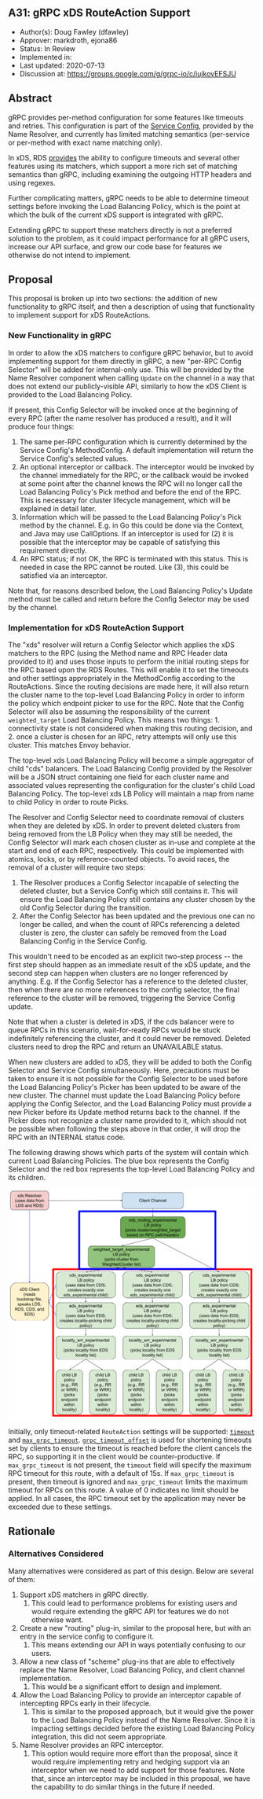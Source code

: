 A31: gRPC xDS RouteAction Support
----
* Author(s): Doug Fawley (dfawley)
* Approver: markdroth, ejona86
* Status: In Review
* Implemented in:
* Last updated: 2020-07-13
* Discussion at: https://groups.google.com/g/grpc-io/c/iujkovEFSJU

## Abstract

gRPC provides per-method configuration for some features like timeouts and
retries.  This configuration is part of the [Service
Config](https://github.com/grpc/grpc/blob/master/doc/service_config.md),
provided by the Name Resolver, and currently has limited matching semantics
(per-service or per-method with exact name matching only).

In xDS, RDS
[provides](https://www.envoyproxy.io/docs/envoy/latest/api-v2/api/v2/route/route_components.proto#route-routeaction)
the ability to configure timeouts and several other features using its matchers,
which support a more rich set of matching semantics than gRPC, including
examining the outgoing HTTP headers and using regexes.

Further complicating matters, gRPC needs to be able to determine timeout
settings before invoking the Load Balancing Policy, which is the point at which
the bulk of the current xDS support is integrated with gRPC.

Extending gRPC to support these matchers directly is not a preferred solution to
the problem, as it could impact performance for all gRPC users, increase our API
surface, and grow our code base for features we otherwise do not intend to
implement.


## Proposal

This proposal is broken up into two sections: the addition of new functionality
to gRPC itself, and then a description of using that functionality to implement
support for xDS RouteActions.

### New Functionality in gRPC

In order to allow the xDS matchers to configure gRPC behavior, but to avoid
implementing support for them directly in gRPC, a new "per-RPC Config Selector"
will be added for internal-only use.  This will be provided by the Name Resolver
component when calling `Update` on the channel in a way that does not extend our
publicly-visible API, similarly to how the xDS Client is provided to the Load
Balancing Policy.

If present, this Config Selector will be invoked once at the beginning of every
RPC (after the name resolver has produced a result), and it will produce four
things:

1.  The same per-RPC configuration which is currently determined by the Service
    Config's MethodConfig.  A default implementation will return the Service
    Config's selected values.
1.  An optional interceptor or callback.  The interceptor would be invoked by
    the channel immediately for the RPC, or the callback would be invoked at
    some point after the channel knows the RPC will no longer call the Load
    Balancing Policy's Pick method and before the end of the RPC.  This is
    necessary for cluster lifecycle management, which will be explained in
    detail later.
1.  Information which will be passed to the Load Balancing Policy's Pick method
    by the channel.  E.g. in Go this could be done via the Context, and Java may
    use CallOptions.  If an interceptor is used for (2) it is possible that the
    interceptor may be capable of satisfying this requirement directly.
1.  An RPC status; if not OK, the RPC is terminated with this status.  This is
    needed in case the RPC cannot be routed.  Like (3), this could be satisfied
    via an interceptor.

Note that, for reasons described below, the Load Balancing Policy's Update
method must be called and return before the Config Selector may be used by the
channel.


### Implementation for xDS RouteAction Support

The "xds" resolver will return a Config Selector which applies the xDS matchers
to the RPC (using the Method name and RPC Header data provided to it) and uses
those inputs to perform the initial routing steps for the RPC based upon the RDS
Routes.  This will enable it to set the timeouts and other settings
appropriately in the MethodConfig according to the RouteActions.  Since the
routing decisions are made here, it will also return the cluster name to the
top-level Load Balancing Policy in order to inform the policy which endpoint
picker to use for the RPC.  Note that the Config Selector will also be assuming
the responsibility of the current `weighted_target` Load Balancing Policy.  This
means two things: 1. connectivity state is not considered when making this
routing decision, and 2. once a cluster is chosen for an RPC, retry attempts
will only use this cluster.  This matches Envoy behavior.

The top-level xds Load Balancing Policy will become a simple aggregator of child
"cds" balancers.  The Load Balancing Config provided by the Resolver will be a
JSON struct containing one field for each cluster name and associated values
representing the configuration for the cluster's child Load Balancing Policy.
The top-level xds LB Policy will maintain a map from name to child Policy in
order to route Picks.

The Resolver and Config Selector need to coordinate removal of clusters when
they are deleted by xDS.  In order to prevent deleted clusters from being
removed from the LB Policy when they may still be needed, the Config Selector
will mark each chosen cluster as in-use and complete at the start and end of
each RPC, respectively.  This could be implemented with atomics, locks, or by
reference-counted objects.  To avoid races, the removal of a cluster will
require two steps:



1.  The Resolver produces a Config Selector incapable of selecting the deleted
    cluster, but a Service Config which still contains it.  This will ensure the
    Load Balancing Policy still contains any cluster chosen by the old Config
    Selector during the transition.
1.  After the Config Selector has been updated and the previous one can no
    longer be called, and when the count of RPCs referencing a deleted cluster
    is zero, the cluster can safely be removed from the Load Balancing Config in
    the Service Config.

This wouldn't need to be encoded as an explicit two-step process -- the first
step should happen as an immediate result of the xDS update, and the second step
can happen when clusters are no longer referenced by anything.  E.g. if the
Config Selector has a reference to the deleted cluster, then when there are no
more references to the config selector, the final reference to the cluster will
be removed, triggering the Service Config update.

Note that when a cluster is deleted in xDS, if the cds balancer were to queue
RPCs in this scenario, wait-for-ready RPCs would be stuck indefinitely
referencing the cluster, and it could never be removed.  Deleted clusters need
to drop the RPC and return an UNAVAILABLE status.

When new clusters are added to xDS, they will be added to both the Config
Selector and Service Config simultaneously.  Here, precautions must be taken to
ensure it is not possible for the Config Selector to be used before the Load
Balancing Policy's Picker has been updated to be aware of the new cluster.  The
channel must update the Load Balancing Policy before applying the Config
Selector, and the Load Balancing Policy must provide a new Picker before its
Update method returns back to the channel. If the Picker does not recognize a
cluster name provided to it, which should not be possible when following the
steps above in that order, it will drop the RPC with an INTERNAL status code.

The following drawing shows which parts of the system will contain which current
Load Balancing Policies.  The blue box represents the Config Selector and the
red box represents the top-level Load Balancing Policy and its children.

![xDS Architecture](A31_graphics/xds_architecture.png "xDS Architecture")

Initially, only timeout-related `RouteAction` settings will be supported:
<code>[timeout](http://google3/third_party/envoy/src/api/envoy/api/v2/route/route_components.proto?l=886&rcl=309630292)</code>
and
<code>[max_grpc_timeout](http://google3/third_party/envoy/src/api/envoy/api/v2/route/route_components.proto?l=979&rcl=309630292)</code>. <code>[grpc_timeout_offset](http://google3/third_party/envoy/src/api/envoy/api/v2/route/route_components.proto?l=988&rcl=309630292)</code>
is used for shortening timeouts set by clients to ensure the timeout is reached
before the client cancels the RPC, so supporting it in the client would be
counter-productive.  If <code>max_grpc_timeout</code> is not present, the
<code>timeout</code> field will specify the maximum RPC timeout for this route,
with a default of 15s.  If <code>max_grpc_timeout</code> is present, then
timeout is ignored and <code>max_grpc_timeout</code> limits the maximum timeout
for RPCs on this route.  A value of 0 indicates no limit should be applied.  In
all cases, the RPC timeout set by the application may never be exceeded due to
these settings.

## Rationale

### Alternatives Considered

Many alternatives were considered as part of this design.  Below are several of them:

1.  Support xDS matchers in gRPC directly.
    1.  This could lead to performance problems for existing users and would
        require extending the gRPC API for features we do not otherwise want.
1.  Create a new "routing" plug-in, similar to the proposal here, but with an
    entry in the service config to configure it.
    1.  This means extending our API in ways potentially confusing to our users.
1.  Allow a new class of "scheme" plug-ins that are able to effectively replace
    the Name Resolver, Load Balancing Policy, and client channel implementation.
    1.  This would be a significant effort to design and implement.
1.  Allow the Load Balancing Policy to provide an interceptor capable of
    intercepting RPCs early in their lifecycle.
    1.  This is similar to the proposed approach, but it would give the power to
        the Load Balancing Policy instead of the Name Resolver.  Since it is
        impacting settings decided before the existing Load Balancing Policy
        integration, this did not seem appropriate.
1.  Name Resolver provides an RPC interceptor.
    1.  This option would require more effort than the proposal, since it would
        require implementing retry and hedging support via an interceptor when
        we need to add support for those features.  Note that, since an
        interceptor may be included in this proposal, we have the capability to
        do similar things in the future if needed.
